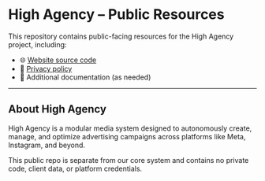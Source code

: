 # High Agency – Public Resources

This repository contains public-facing resources for the High Agency project, including:

- 🌐 [Website source code](./site)
- 📄 [Privacy policy](./privacy)
- 📘 Additional documentation (as needed)

---

## About High Agency

High Agency is a modular media system designed to autonomously create, manage, and optimize advertising campaigns across platforms like Meta, Instagram, and beyond.

This public repo is separate from our core system and contains no private code, client data, or platform credentials.
